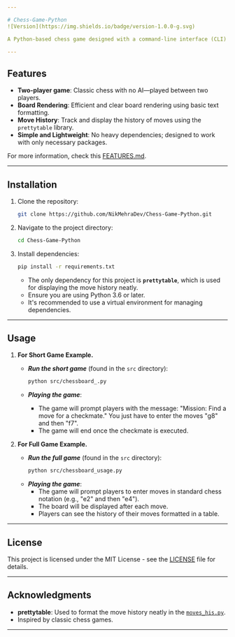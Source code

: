 ```yaml
---

# Chess-Game-Python  
![Version](https://img.shields.io/badge/version-1.0.0-g.svg)

A Python-based chess game designed with a command-line interface (CLI) for clear visual presentation. This project utilizes **prettytable** for formatting the move history, avoiding the use of large libraries. It provides a straightforward two-player chess experience with efficient and readable board rendering in the terminal.

---
```


## Features  
- **Two-player game**: Classic chess with no AI—played between two players.  
- **Board Rendering**: Efficient and clear board rendering using basic text formatting.  
- **Move History**: Track and display the history of moves using the `prettytable` library.  
- **Simple and Lightweight**: No heavy dependencies; designed to work with only necessary packages.  

For more information, check this [FEATURES.md](FEATURES.md).

---

## Installation

1. Clone the repository:
   ```bash
   git clone https://github.com/NikMehraDev/Chess-Game-Python.git
   ```
2. Navigate to the project directory:
   ```bash
   cd Chess-Game-Python
   ```
3. Install dependencies:
   ```bash
   pip install -r requirements.txt
   ```
   - The only dependency for this project is **`prettytable`**, which is used for displaying the move history neatly.
   - Ensure you are using Python 3.6 or later.
   - It's recommended to use a virtual environment for managing dependencies.

---

## Usage

1. **For Short Game Example.**
   - ***Run the short game*** (found in the `src` directory):
      ```bash
      python src/chessboard_.py
      ```

   - ***Playing the game***:
      - The game will prompt players with the message: "Mission: Find a move for a checkmate." You just have to enter the moves "g8" and then "f7".
      - The game will end once the checkmate is executed.

2. **For Full Game Example.**
   - ***Run the full game*** (found in the `src` directory):
      ```bash
      python src/chessboard_usage.py
      ```
   - ***Playing the game***:
      - The game will prompt players to enter moves in standard chess notation (e.g., "e2" and then "e4").
      - The board will be displayed after each move.
      - Players can see the history of their moves formatted in a table.

---

## License

This project is licensed under the MIT License - see the [LICENSE](LICENSE) file for details.

---

## Acknowledgments

- **prettytable**: Used to format the move history neatly in the [`moves_his.py`](/src/moves_his.txt).
- Inspired by classic chess games.

---
